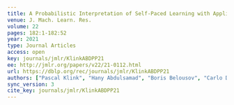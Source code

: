 ```yaml
---
title: A Probabilistic Interpretation of Self-Paced Learning with Applications to Reinforcement Learning.
venue: J. Mach. Learn. Res.
volume: 22
pages: 182:1-182:52
year: 2021
type: Journal Articles
access: open
key: journals/jmlr/KlinkABDPP21
ee: http://jmlr.org/papers/v22/21-0112.html
url: https://dblp.org/rec/journals/jmlr/KlinkABDPP21
authors: ["Pascal Klink", "Hany Abdulsamad", "Boris Belousov", "Carlo D&apos;Eramo", "Jan Peters", "Joni Pajarinen"]
sync_version: 3
cite_key: journals/jmlr/KlinkABDPP21
---
```

